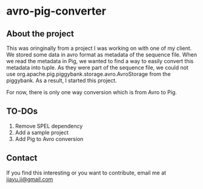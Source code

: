 # avro-pig-converter

## About the project

This was oringinally from a project I was working on with one of my client. We stored some data in avro format as metadata of the sequence file. When we read the metadata in Pig, we wanted to find a way to easily convert this metadata into tuple. As they were part of the sequence file, we could not use org.apache.pig.piggybank.storage.avro.AvroStorage from the piggybank. As a result, I started this project. 

For now, there is only one way conversion which is from Avro to Pig.

## TO-DOs

1. Remove SPEL dependency
2. Add a sample project
3. Add Pig to Avro conversion

## Contact

If you find this interesting or you want to contribute, email me at jiayu.ji@gmail.com